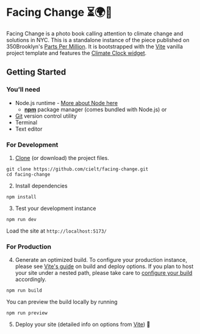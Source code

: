 # Facing Change ⏳🌍🗽

Facing Change is a photo book calling attention to climate change and solutions in NYC. This is a standalone instance of the piece published on 350Brooklyn's [Parts Per Million](https://ppm.350brooklyn.org/photo-books/facing-change/). It is bootstrapped with the [Vite](https://vitejs.dev/) vanilla project template and features the [Climate Clock widget](https://github.com/climateclock/climate-clock-widget).

## Getting Started

### You&rsquo;ll need

- Node.js runtime - [More about Node here](https://nodejs.org/en)
  - [**npm**](<(https://www.npmjs.com/)>) package manager (comes bundled with Node.js) or
- [Git](https://git-scm.com/downloads) version control utility
- Terminal
- Text editor

### For Development

1. [Clone](https://github.com/cielt/facing-change) (or download) the project files.

```
git clone https://github.com/cielt/facing-change.git
cd facing-change
```

2. Install dependencies

```
npm install
```

3. Test your development instance

```
npm run dev
```

Load the site at `http://localhost:5173/`

### For Production

4. Generate an optimized build. To configure your production instance, please see [Vite's guide](https://vitejs.dev/guide/build.html) on build and deploy options. If you plan to host your site under a nested path, please take care to [configure your build](https://vitejs.dev/guide/build.html#public-base-path) accordingly.

```
npm run build
```

You can preview the build locally by running

```
npm run preview
```

5. Deploy your site (detailed info on options from [Vite](https://vitejs.dev/guide/static-deploy.html)) 🎉
